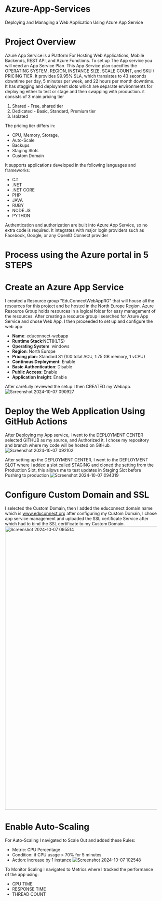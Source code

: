 # Azure-App-Services
Deploying and Managing a Web Application Using Azure App Service

# Project Overview
Azure App Service is a Platform For Hosting Web Applications, Mobile Backends, REST API, and Azure Functions. To set up The App service you will need an App Service Plan. This App Service plan specifies the OPERATING SYSTEM, REGION, INSTANCE SIZE, SCALE COUNT, and SKU / PRICING TIER. It provides 99.95% SLA, which translates to 43 seconds downtime per day, 5 minutes per week, and 22 hours per month downtime. It has stagging and deployment slots which are separate environments for deploying either to test or stage and then swapping with production. it consists of 3 main pricing tier 
1. Shared - Free, shared tier
2. Dedicated - Basic, Standard, Premium tier
3. Isolated

The pricing tier differs in: 
- CPU, Memory, Storage,
- Auto-Scale
- Backups
- Staging Slots
- Custom Domain

It supports applications developed in the following languages and frameworks:
- C#
- .NET
- .NET CORE
- PHP
- JAVA
- RUBY
- NODE JS
- PYTHON

Authentication and authorization are built into Azure App Service, so no extra code is required. It integrates with major login providers such as  Facebook, Google, or any OpenID Connect provider


# Process using the Azure portal in 5 STEPS
# Create an Azure App Service

I created a Resource group "EduConnectWebAppRG" that will house all the resources for this project and be hosted in the North Europe Region. Azure Resource Group holds resources in a logical folder for easy management of the resources.
After creating a resource group I searched for Azure App Service and chose Web App. I then proceeded to set up and configure the web app: 
* **Name**: educonnect-webapp
* **Runtime Stack**:NET8(LTS)
* **Operating System**: windows
* **Region**: North Europe
* **Pricing plan**: Standard S1 (100 total ACU, 1.75 GB memory, 1 vCPU)
* **Continous Deployment**: Enable
* **Basic Authentication**: Disable
* **Public Access**: Enable
* **Application Insight**: Enable

After carefully reviewed the setup I then CREATED my Webapp.
![Screenshot 2024-10-07 090927](https://github.com/user-attachments/assets/429cad2d-1b78-47a9-b100-0739d42243e9)

# Deploy the Web Application Using GitHub Actions

After Deploying my App service, I went to the DEPLOYMENT CENTER selected GITHUB as my source, and Authorized it, I chose my repository and branch where my code will be hosted on GitHub.
![Screenshot 2024-10-07 092102](https://github.com/user-attachments/assets/0178e032-7c44-4d08-8027-e3f061aebd5e)

After setting up the DEPLOYMENT CENTER, I went to the DEPLOYMENT SLOT where I added a slot called STAGING and cloned the setting from the Production Slot, this allows me to test updates in Staging Slot before Pushing to production 
![Screenshot 2024-10-07 094319](https://github.com/user-attachments/assets/313af34d-a164-46c5-b507-2e6f8da55162)

# Configure Custom Domain and SSL
I selected the Custom Domain, then I added the educonnect domain name which is www.educonnect.org  after configuring my Custom Domain, I chose app service management and uploaded the SSL certificate Service after which had to bind the SSL certificate to my Custom Domain.
<img width="936" alt="Screenshot 2024-10-07 095514" src="https://github.com/user-attachments/assets/10e906f4-58db-41e4-b0ab-358db5fe88f2">

# Enable Auto-Scaling
For Auto-Scaling I navigated to Scale Out and added these Rules:
* Metric: CPU Percentage 
* Condition: if CPU usage > 70% for 5 minutes
* Action: increase by 1 instance
![Screenshot 2024-10-07 102548](https://github.com/user-attachments/assets/2aef12df-3dab-46ef-bc6f-9fc998abd184)

To Monitor Scaling I navigated to Metrics where I tracked the performance of the app using:
* CPU TIME
* RESPONSE TIME
* THREAD COUNT

